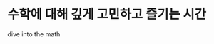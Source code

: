 <!DOCTYPE html>
<html lang="ko">
<head>
    <meta charset="UTF-8">
    <meta name="viewport" content="width=device-width, initial-scale=1.0">
    <title>math</title>
    <link href="mathstyle.css" rel="stylesheet">
</head>
<body>
   <h1>수학에 대해 깊게 고민하고 즐기는 시간</h1>
  <a herf="./math.html">dive into the math</a>
</body>
</html>
